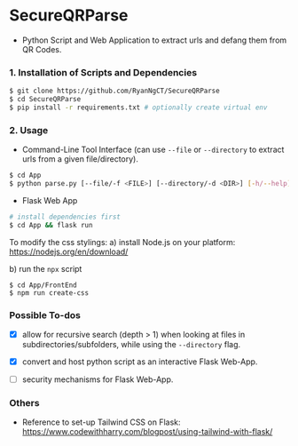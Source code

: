 # SecureQRParse

- Python Script and Web Application to extract urls and defang them from QR Codes.

### 1. Installation of Scripts and Dependencies
```bash
$ git clone https://github.com/RyanNgCT/SecureQRParse
$ cd SecureQRParse
$ pip install -r requirements.txt # optionally create virtual env
```

### 2. Usage
- Command-Line Tool Interface (can use `--file` or `--directory` to extract urls from a given file/directory).
```bash
$ cd App
$ python parse.py [--file/-f <FILE>] [--directory/-d <DIR>] [-h/--help]
```

- Flask Web App
```bash
# install dependencies first
$ cd App && flask run
```

To modify the css stylings:
a) install Node.js on your platform: https://nodejs.org/en/download/

b) run the `npx` script
```
$ cd App/FrontEnd
$ npm run create-css
```

### Possible To-dos

- [x] allow for recursive search (depth > 1) when looking at files in subdirectories/subfolders, while using the `--directory` flag.
- [x] convert and host python script as an interactive Flask Web-App.
- [ ] security mechanisms for Flask Web-App.


### Others
- Reference to set-up Tailwind CSS on Flask: https://www.codewithharry.com/blogpost/using-tailwind-with-flask/